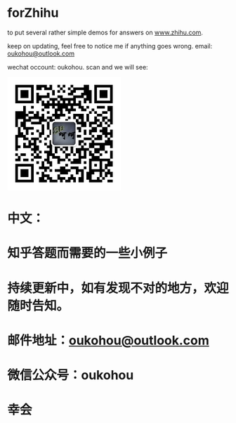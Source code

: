 # forZhihu
to put several rather simple demos for answers on www.zhihu.com.

keep on updating, feel free to notice me if anything goes wrong.
email: oukohou@outlook.com

wechat occount: oukohou.
scan and we will see:

![image](https://github.com/oukohou/python_opencvSamples/blob/master/oukohou258.jpg?raw=true)

# 中文：
# 知乎答题而需要的一些小例子
# 持续更新中，如有发现不对的地方，欢迎随时告知。
# 邮件地址：oukohou@outlook.com
# 微信公众号：oukohou
# 幸会
